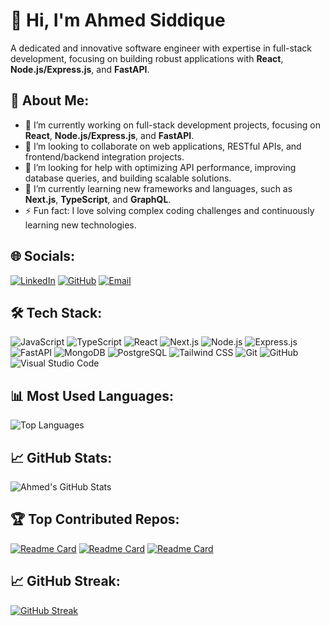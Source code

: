 # 👋 Hi, I'm Ahmed Siddique

A dedicated and innovative software engineer with expertise in full-stack development, focusing on building robust applications with **React**, **Node.js/Express.js**, and **FastAPI**.

## 🚀 About Me:
- 🔭 I’m currently working on full-stack development projects, focusing on **React**, **Node.js/Express.js**, and **FastAPI**.
- 👯 I’m looking to collaborate on web applications, RESTful APIs, and frontend/backend integration projects.
- 🤝 I’m looking for help with optimizing API performance, improving database queries, and building scalable solutions.
- 🌱 I’m currently learning new frameworks and languages, such as **Next.js**, **TypeScript**, and **GraphQL**.
- ⚡ Fun fact: I love solving complex coding challenges and continuously learning new technologies.

## 🌐 Socials:

[![LinkedIn](https://img.shields.io/badge/LinkedIn-Ahmed%20Siddique-blue?logo=linkedin)](https://www.linkedin.com/in/ahmed-siddique5r5/)
[![GitHub](https://img.shields.io/github/followers/realAhmedCodes?label=Follow&style=social)](https://github.com/realAhmedCodes)
[![Email](https://img.shields.io/badge/Email-ahmedsiddique5r5%40gmail.com-red?logo=gmail)](mailto:ahmedsiddique5r5@gmail.com)

## 🛠️ Tech Stack:
![JavaScript](https://img.shields.io/badge/JavaScript-F7DF1E?style=flat&logo=javascript&logoColor=black)
![TypeScript](https://img.shields.io/badge/TypeScript-007ACC?style=flat&logo=typescript&logoColor=white)
![React](https://img.shields.io/badge/React-20232A?style=flat&logo=react&logoColor=61DAFB)
![Next.js](https://img.shields.io/badge/Next.js-000000?style=flat&logo=nextdotjs&logoColor=white)
![Node.js](https://img.shields.io/badge/Node.js-339933?style=flat&logo=nodedotjs&logoColor=white)
![Express.js](https://img.shields.io/badge/Express.js-000000?style=flat&logo=express&logoColor=white)
![FastAPI](https://img.shields.io/badge/FastAPI-009688?style=flat&logo=fastapi&logoColor=white)
![MongoDB](https://img.shields.io/badge/MongoDB-4EA94B?style=flat&logo=mongodb&logoColor=white)
![PostgreSQL](https://img.shields.io/badge/PostgreSQL-4169E1?style=flat&logo=postgresql&logoColor=white)
![Tailwind CSS](https://img.shields.io/badge/Tailwind_CSS-38B2AC?style=flat&logo=tailwind-css&logoColor=white)
![Git](https://img.shields.io/badge/Git-F05032?style=flat&logo=git&logoColor=white)
![GitHub](https://img.shields.io/badge/GitHub-181717?style=flat&logo=github&logoColor=white)
![Visual Studio Code](https://img.shields.io/badge/VS%20Code-0078d7.svg?&style=flat&logo=visual-studio-code&logoColor=white)

## 📊 Most Used Languages:
![Top Languages](https://github-readme-stats.vercel.app/api/top-langs/?username=realAhmedCodes&layout=compact&theme=dark)

## 📈 GitHub Stats:
![Ahmed's GitHub Stats](https://github-readme-stats.vercel.app/api?username=realAhmedCodes&show_icons=true&theme=dark&count_private=true)

## 🏆 Top Contributed Repos:
[![Readme Card](https://github-readme-stats.vercel.app/api/pin/?username=realAhmedCodes&repo=NextJs-3DFIY&theme=dark)](https://github.com/realAhmedCodes/NextJs-3DFIY)
[![Readme Card](https://github-readme-stats.vercel.app/api/pin/?username=realAhmedCodes&repo=LawyersUp&theme=dark)](https://github.com/realAhmedCodes/LawyersUp)
[![Readme Card](https://github-readme-stats.vercel.app/api/pin/?username=realAhmedCodes&repo=Job-Seed&theme=dark)](https://github.com/realAhmedCodes/Job-Seed)

## 📈 GitHub Streak:
[![GitHub Streak](https://github-readme-streak-stats.herokuapp.com/?user=realAhmedCodes&theme=dark)](https://git.io/streak-stats)

<!--
realAhmedCodes/realAhmedCodes is a ✨ special ✨ repository because its `README.md` appears on your GitHub profile.
You can click the Preview link to take a look at your changes.
-->
